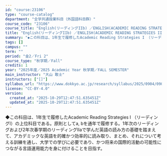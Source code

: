 ```yaml
---
id: "course:23106"
type: "course-catalog"
department: "全学共通授業科目（外国語科目群）"
course_code: "23106"
course_title: "English(リーディングIIb) ／ENGLISH(ACADEMIC READING STRATEGIES IIB)"
title: "English(リーディングIIb) ／ENGLISH(ACADEMIC READING STRATEGIES IIB)"
summary: "◆この科目は、1年生で履修したAcademic Reading Strategies I （リーディングI）の上位科目である。原則としてa, bを通年で履修する。1年次のリーディングおよび2年次春学期のリーディングIIaで学んだ英語の読み方…"
tags: []
campus: ""
term: ""
period: "金2／Fri 2"
course_type: "秋学期／Fall"
credits: 1
year: "2025年度／2025 Academic Year 秋学期／FALL SEMESTER"
main_instructor: "大山 敢士"
instructors: ["[]"]
syllabus_url: "https://www.dokkyo.ac.jp/research/syllabus/2025/0904/0904_23106_ja_JP.html"
license: "CC-BY-4.0"
version:
  created_at: "2025-10-29T12:47:51.635451Z"
  updated_at: "2025-10-29T12:47:51.635451Z"
---
```

◆この科目は、1年生で履修したAcademic Reading Strategies I （リーディングI）の上位科目である。原則としてa, bを通年で履修する。1年次のリーディングおよび2年次春学期のリーディングIIaで学んだ英語の読み方の基礎を踏まえて、アカデミックな英語を的確かつ効率的に読み取り、まとめ、それについて考える訓練を通し、大学での学びに必要であり、かつ将来の国際的活動の可能性につながる言語運用能力を身に付けることを目指す。
